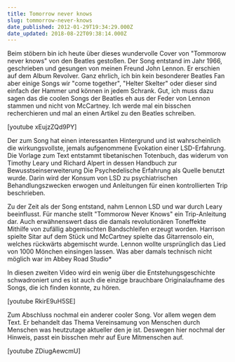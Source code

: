 ```yaml
---
title: Tomorrow never knows
slug: tommorrow-never-knows
date_published: 2012-01-29T19:34:29.000Z
date_updated: 2018-08-22T09:38:14.000Z
---
```


Beim stöbern bin ich heute über dieses wundervolle Cover von "Tommorow never knows" von den Beatles gestoßen. Der Song entstand im Jahr 1966, geschrieben und gesungen von meinen Freund John Lennon. Er erschien auf dem Album Revolver. Ganz ehrlich, ich bin kein besonderer Beatles Fan aber einige Songs wir "come together", "Helter Skelter" oder dieser sind einfach der Hammer und können in jedem Schrank. Gut, ich muss dazu sagen das die coolen Songs der Beatles eh aus der Feder von Lennon stammen und nicht von McCartney. Ich werde mal ein bisschen recherchieren und mal an einen Artikel zu den Beatles schreiben. 

[youtube xEujzZQd9PY]

Der zum Song hat einen interessanten Hintergrund und ist wahrscheinlich die wirkungsvollste, jemals aufgenommene Evokation einer LSD-Erfahrung. Die Vorlage zum Text entstammt tibetanischen Totenbuch, das widerum von Timothy Leary und Richard Alpert in dessen Handbuch zur Bewusstseinserweiterung Die Psychedelische Erfahrung als Quelle benutzt wurde. Darin wird der Konsum von LSD zu psychiatrischen Behandlungszwecken erwogen und Anleitungen für einen kontrollierten Trip beschrieben.

Zu der Zeit als der Song entstand, nahm Lennon LSD und war durch Leary beeinflusst. Für manche stellt "Tommorow Never Knows" ein Trip-Anleitung dar. Auch erwähnenswert dass die damals revolutionären Toneffekte Mithilfe von zufällig abgemischten Bandschleifen erzeugt worden. Harrison spielte Sitar auf dem Stück und McCartney spielte das Gitarrensolo ein, welches rückwärts abgemischt wurde. Lennon wollte ursprünglich das Lied von 1000 Mönchen einsingen lassen. Was aber damals technisch nicht möglich war im Abbey Road Studio*

In diesen zweiten Video wird ein wenig über die Entstehungsgeschichte schwadroniert und es ist auch die einzige brauchbare Originalaufname des Songs, die ich finden konnte, zu hören.

[youtube RkirE9uH5SE]

Zum Abschluss nochmal ein anderer cooler Song. Vor allem wegen dem Text. Er behandelt das Thema Vereinsamung von Menschen durch Menschen was heutzutage aktueller den je ist. Deswegen hier nochmal der Hinweis, passt ein bisschen mehr auf Eure Mitmenschen auf.

[youtube ZDiugAewcmU]
